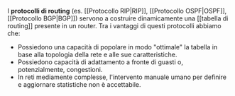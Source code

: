 I __protocolli di routing__ (es. [[Protocollo RIP|RIP]], [[Protocollo OSPF|OSPF]], [[Protocollo BGP|BGP]]) servono a costruire dinamicamente una [[tabella di routing]] presente in un router.
Tra i vantaggi di questi protocolli abbiamo che:
- Possiedono una capacità di popolare in modo "ottimale" la tabella in base alla topologia della rete e alle sue caratteristiche.
- Possiedono capacità di adattamento a fronte di guasti o, potenzialmente, congestioni.
- In reti mediamente complesse, l'intervento manuale umano per definire e aggiornare statistiche non è accettabile.
